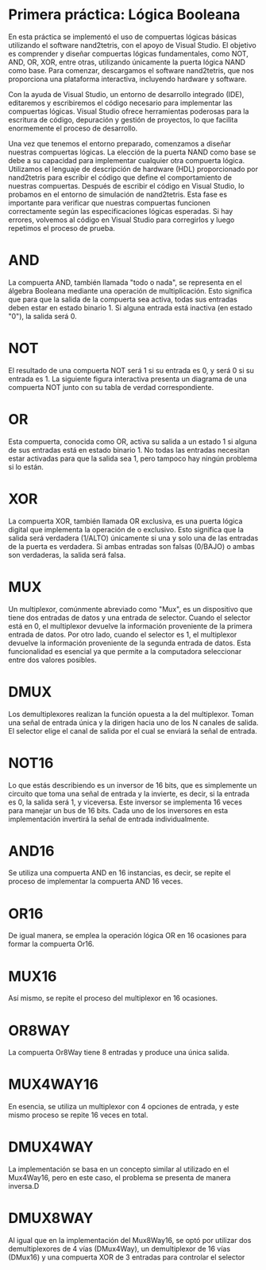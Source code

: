 # Primera práctica: Lógica Booleana

En esta práctica se implementó el uso de compuertas lógicas básicas utilizando el software nand2tetris, con el apoyo de Visual Studio. El objetivo es comprender y diseñar compuertas lógicas fundamentales, como NOT, AND, OR, XOR, entre otras, utilizando únicamente la puerta lógica NAND como base. Para comenzar, descargamos el software nand2tetris, que nos proporciona una plataforma interactiva, incluyendo hardware y software.

Con la ayuda de Visual Studio, un entorno de desarrollo integrado (IDE), editaremos y escribiremos el código necesario para implementar las compuertas lógicas. Visual Studio ofrece herramientas poderosas para la escritura de código, depuración y gestión de proyectos, lo que facilita enormemente el proceso de desarrollo.

Una vez que tenemos el entorno preparado, comenzamos a diseñar nuestras compuertas lógicas. La elección de la puerta NAND como base se debe a su capacidad para implementar cualquier otra compuerta lógica. Utilizamos el lenguaje de descripción de hardware (HDL) proporcionado por nand2tetris para escribir el código que define el comportamiento de nuestras compuertas. Después de escribir el código en Visual Studio, lo probamos en el entorno de simulación de nand2tetris. Esta fase es importante para verificar que nuestras compuertas funcionen correctamente según las especificaciones lógicas esperadas. Si hay errores, volvemos al código en Visual Studio para corregirlos y luego repetimos el proceso de prueba.

# AND

La compuerta AND, también llamada "todo o nada", se representa en el álgebra Booleana mediante una operación de multiplicación. Esto significa que para que la salida de la compuerta sea activa, todas sus entradas deben estar en estado binario 1. Si alguna entrada está inactiva (en estado "0"), la salida será 0.

# NOT
El resultado de una compuerta NOT será 1 si su entrada es 0, y será 0 si su entrada es 1. La siguiente figura interactiva presenta un diagrama de una compuerta NOT junto con su tabla de verdad correspondiente.

# OR

Esta compuerta, conocida como OR, activa su salida a un estado 1 si alguna de sus entradas está en estado binario 1. No todas las entradas necesitan estar activadas para que la salida sea 1, pero tampoco hay ningún problema si lo están.

# XOR

La compuerta XOR, también llamada OR exclusiva, es una puerta lógica digital que implementa la operación de o exclusivo. Esto significa que la salida será verdadera (1/ALTO) únicamente si una y solo una de las entradas de la puerta es verdadera. Si ambas entradas son falsas (0/BAJO) o ambas son verdaderas, la salida será falsa.

# MUX

Un multiplexor, comúnmente abreviado como "Mux", es un dispositivo que tiene dos entradas de datos y una entrada de selector. Cuando el selector está en 0, el multiplexor devuelve la información proveniente de la primera entrada de datos. Por otro lado, cuando el selector es 1, el multiplexor devuelve la información proveniente de la segunda entrada de datos. Esta funcionalidad es esencial ya que permite a la computadora seleccionar entre dos valores posibles.

# DMUX

Los demultiplexores realizan la función opuesta a la del multiplexor. Toman una señal de entrada única y la dirigen hacia uno de los N canales de salida. El selector elige el canal de salida por el cual se enviará la señal de entrada.

# NOT16


Lo que estás describiendo es un inversor de 16 bits, que es simplemente un circuito que toma una señal de entrada y la invierte, es decir, si la entrada es 0, la salida será 1, y viceversa. Este inversor se implementa 16 veces para manejar un bus de 16 bits. Cada uno de los inversores en esta implementación invertirá la señal de entrada individualmente.

# AND16


Se utiliza una compuerta AND en 16 instancias, es decir, se repite el proceso de implementar la compuerta AND 16 veces.

# OR16


De igual manera, se emplea la operación lógica OR en 16 ocasiones para formar la compuerta Or16.

# MUX16

Así mismo, se repite el proceso del multiplexor en 16 ocasiones.

# OR8WAY

La compuerta Or8Way tiene 8 entradas y produce una única salida.

# MUX4WAY16

En esencia, se utiliza un multiplexor con 4 opciones de entrada, y este mismo proceso se repite 16 veces en total.

# DMUX4WAY

La implementación se basa en un concepto similar al utilizado en el Mux4Way16, pero en este caso, el problema se presenta de manera inversa.D

# DMUX8WAY


Al igual que en la implementación del Mux8Way16, se optó por utilizar dos demultiplexores de 4 vías (DMux4Way), un demultiplexor de 16 vías (DMux16) y una compuerta XOR de 3 entradas para controlar el selector
